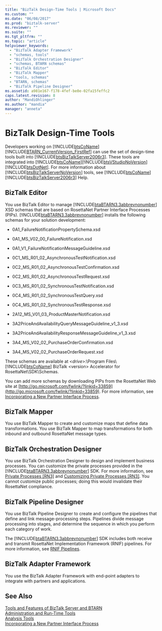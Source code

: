 ```yaml
---
title: "BizTalk Design-Time Tools | Microsoft Docs"
ms.custom: ""
ms.date: "06/08/2017"
ms.prod: "biztalk-server"
ms.reviewer: ""
ms.suite: ""
ms.tgt_pltfrm: ""
ms.topic: "article"
helpviewer_keywords: 
  - "BizTalk Adapter Framework"
  - "schemas, tools"
  - "BizTalk Orchestration Designer"
  - "schemas, BTARN schemas"
  - "BizTalk Editor"
  - "BizTalk Mapper"
  - "tools, schemas"
  - "BTARN, schemas"
  - "BizTalk Pipeline Designer"
ms.assetid: a981e167-f178-4fef-be0e-02fa15feffc2
caps.latest.revision: 8
author: "MandiOhlinger"
ms.author: "mandia"
manager: "anneta"
---
```

# BizTalk Design-Time Tools
Developers working on [!INCLUDE[btsCoName](../../includes/btsconame-md.md)][!INCLUDE[BTARN_CurrentVersion_FirstRef](../../includes/btarn-currentversion-firstref-md.md)] can use the set of design-time tools built into [!INCLUDE[btsBizTalkServer2006r3](../../includes/btsbiztalkserver2006r3-md.md)]. These tools are integrated into [!INCLUDE[btsCoName](../../includes/btsconame-md.md)][!INCLUDE[btsVStudioNoVersion](../../includes/btsvstudionoversion-md.md)][!INCLUDE[btsDotNet](../../includes/btsdotnet-md.md)]. For more information about [!INCLUDE[btsBizTalkServerNoVersion](../../includes/btsbiztalkservernoversion-md.md)] tools, see [!INCLUDE[btsCoName](../../includes/btsconame-md.md)][!INCLUDE[btsBizTalkServer2006r3](../../includes/btsbiztalkserver2006r3-md.md)] Help.  
  
## BizTalk Editor  
 You use BizTalk Editor to manage [!INCLUDE[btaBTARN3.3abbrevnonumber](../../includes/btabtarn3-3abbrevnonumber-md.md)] XSD schemas that are based on RosettaNet Partner Interface Processes (PIPs). [!INCLUDE[btaBTARN3.3abbrevnonumber](../../includes/btabtarn3-3abbrevnonumber-md.md)] installs the following schemas for your solution development:  
  
-   0A1_FailureNotificationPropertySchema.xsd  
  
-   0A1_MS_V02_00_FailureNotification.xsd  
  
-   0A1_V1_FailureNotificationMessageGuideline.xsd  
  
-   0C1_MS_R01_02_AsynchronousTestNotification.xsd  
  
-   0C2_MS_R01_02_AsynchronousTestConfirmation.xsd  
  
-   0C2_MS_R01_02_AsynchronousTestRequest.xsd  
  
-   0C3_MS_R01_02_SynchronousTestNotification.xsd  
  
-   0C4_MS_R01_02_SynchronousTestQuery.xsd  
  
-   0C4_MS_R01_02_SynchronousTestResponse.xsd  
  
-   2A12_MS_V01_03_ProductMasterNotification.xsd  
  
-   3A2PriceAndAvailabilityQueryMessageGuideline_v1_3.xsd  
  
-   3A2PriceAndAvailabilityResponseMessageGuideline_v1_3.xsd  
  
-   3A4_MS_V02_02_PurchaseOrderConfirmation.xsd  
  
-   3A4_MS_V02_02_PurchaseOrderRequest.xsd  
  
 These schemas are available at \<*drive*\>:\Program Files\\[!INCLUDE[btsCoName](../../includes/btsconame-md.md)] BizTalk \<version\> Accelerator for RosettaNet\SDK\Schemas.  
  
 You can add more schemas by downloading PIPs from the RosettaNet Web site at [http://go.microsoft.com/fwlink/?linkid=33859](http://go.microsoft.com/fwlink/?linkid=33859). For more information, see [Incorporating a New Partner Interface Process](../../adapters-and-accelerators/accelerator-rosettanet/incorporating-a-new-partner-interface-process.md).  
  
## BizTalk Mapper  
 You use BizTalk Mapper to create and customize maps that define data transformations. You use BizTalk Mapper to map transformations for both inbound and outbound RosettaNet message types.  
  
## BizTalk Orchestration Designer  
 You use BizTalk Orchestration Designer to design and implement business processes. You can customize the private processes provided in the [!INCLUDE[btaBTARN3.3abbrevnonumber](../../includes/btabtarn3-3abbrevnonumber-md.md)] SDK. For more information, see [Private Processes &#91;RN3&#93;](../../adapters-and-accelerators/accelerator-rosettanet/private-processes.md) and [Customizing Private Processes &#91;RN3&#93;](../../adapters-and-accelerators/accelerator-rosettanet/customizing-private-processes.md). You cannot customize public processes; doing this would invalidate their RosettaNet compliance.  
  
## BizTalk Pipeline Designer  
 You use BizTalk Pipeline Designer to create and configure the pipelines that define and link message-processing steps. Pipelines divide message processing into stages, and determine the sequence in which you perform each category of work.  
  
 The [!INCLUDE[btaBTARN3.3abbrevnonumber](../../includes/btabtarn3-3abbrevnonumber-md.md)] SDK includes both receive and transmit RosettaNet Implementation Framework (RNIF) pipelines. For more information, see [RNIF Pipelines](../../adapters-and-accelerators/accelerator-rosettanet/rnif-pipelines.md).  
  
## BizTalk Adapter Framework  
 You use the BizTalk Adapter Framework with end-point adapters to integrate with partners and applications.  
  
## See Also  
 [Tools and Features of BizTalk Server and BTARN](../../adapters-and-accelerators/accelerator-rosettanet/tools-and-features-of-biztalk-server-and-btarn.md)   
 [Administration and Run-Time Tools](../../adapters-and-accelerators/accelerator-rosettanet/administration-and-run-time-tools.md)   
 [Analysis Tools](../../adapters-and-accelerators/accelerator-rosettanet/analysis-tools1.md)   
 [Incorporating a New Partner Interface Process](../../adapters-and-accelerators/accelerator-rosettanet/incorporating-a-new-partner-interface-process.md)